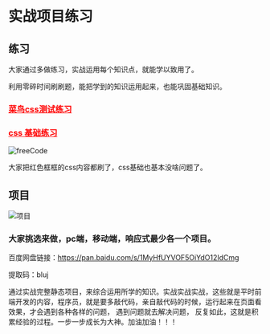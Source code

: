 # 实战项目练习

## 练习

大家通过多做练习，实战运用每个知识点，就能学以致用了。

利用零碎时间刷刷题，能把学到的知识运用起来，也能巩固基础知识。

### <a href="https://www.runoob.com/quiz/css-quiz.html" target="_blank" style="color:red">菜鸟css测试练习</a>

### <a href="https://learn.freecodecamp.one/" target="_blank" style="color:red">css 基础练习</a>

![freeCode](../assets/freeCode.png)

大家把红色框框的css内容都刷了，css基础也基本没啥问题了。

## 项目

![项目](../assets/project.png) 

### 大家挑选来做，pc端，移动端，响应式最少各一个项目。

百度网盘链接：https://pan.baidu.com/s/1MyHfUYVOF5OiYdO12IdCmg 

提取码：bluj

通过实战完整静态项目，来综合运用所学的知识。实战实战实战，这些就是平时前端开发的内容，程序员，就是要多敲代码，亲自敲代码的时候，运行起来在页面看效果，才会遇到各种各样的问题， 遇到问题就去解决问题， 反复如此，这就是积累经验的过程。一步一步成长为大神。加油加油！！！